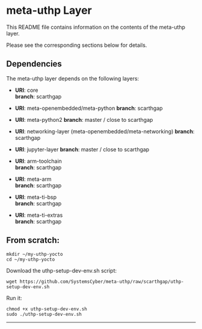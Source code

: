 # meta-uthp Layer

This README file contains information on the contents of the meta-uthp layer.

Please see the corresponding sections below for details.

## Dependencies

The meta-uthp layer depends on the following layers:

- **URI**: core  
  **branch**: scarthgap

- **URI**: meta-openembedded/meta-python 
  **branch**: scarthgap

- **URI**: meta-python2
  **branch**: master / close to scarthgap

- **URI**: networking-layer (meta-openembedded/meta-networking)
  **branch**: scarthgap

- **URI**: jupyter-layer
  **branch**: master / close to scarthgap

- **URI**: arm-toolchain  
  **branch**: scarthgap

- **URI**: meta-arm  
  **branch**: scarthgap

- **URI**: meta-ti-bsp  
  **branch**: scarthgap

- **URI**: meta-ti-extras  
  **branch**: scarthgap

## From scratch:

```shell
mkdir ~/my-uthp-yocto
cd ~/my-uthp-yocto
```
Download the uthp-setup-dev-env.sh script:
```shell
wget https://github.com/SystemsCyber/meta-uthp/raw/scarthgap/uthp-setup-dev-env.sh
```
Run it:
```shell
chmod +x uthp-setup-dev-env.sh
sudo ./uthp-setup-dev-env.sh
```
---